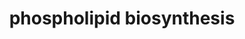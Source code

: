 ---
authors:
- Linda24012000
description: This phospholipid biosynthesis shows a schematic outline of the major
  pathways for phospholipid biosynthesis in yeast, including the phosphatidylcholine/phosphatidyl-
  ethanolamine (PC/PE) reacylation pathways and the glycerophosphocholine acyltransferase
  (GPCAT) and glycerophosphoethanolamine acyltransferase (GPEAT) activities described
  in the present paper. CL, cardiolipin; DAG, diacylglycerol; DHAP, dihydroxyacetone
  phos- phate; G3P, glycerol-3-phosphate; GPC, glycerophosphocholine; GPE, glycerophosphoethanolamine;
  LPA, lysophosphatidic acid; LPC, lysophosphatidylcholine; LPE, lysophosphatidylethanolamine;
  PA, phosphatidic acid; PG, phosphatidylglycerol; PI, phosphatidylinositol; PS, phosphatidylserine.
last-edited: 2022-02-23
organisms:
- Saccharomyces cerevisiae
redirect_from:
- /index.php/Pathway:WP5201
- /instance/WP5201
schema-jsonld:
- '@context': https://schema.org/
  '@id': https://wikipathways.github.io/pathways/WP5201.html
  '@type': Dataset
  creator:
    '@type': Organization
    name: WikiPathways
  description: This phospholipid biosynthesis shows a schematic outline of the major
    pathways for phospholipid biosynthesis in yeast, including the phosphatidylcholine/phosphatidyl-
    ethanolamine (PC/PE) reacylation pathways and the glycerophosphocholine acyltransferase
    (GPCAT) and glycerophosphoethanolamine acyltransferase (GPEAT) activities described
    in the present paper. CL, cardiolipin; DAG, diacylglycerol; DHAP, dihydroxyacetone
    phos- phate; G3P, glycerol-3-phosphate; GPC, glycerophosphocholine; GPE, glycerophosphoethanolamine;
    LPA, lysophosphatidic acid; LPC, lysophosphatidylcholine; LPE, lysophosphatidylethanolamine;
    PA, phosphatidic acid; PG, phosphatidylglycerol; PI, phosphatidylinositol; PS,
    phosphatidylserine.
  keywords:
  - ''
  - PS
  - PI
  - PSD2
  - PE
  - CDP-DAG
  - HNM1
  - LPE
  - G3P
  - CDP-ethanolamine(1−)
  - LPC
  - choline-P
  - PC
  - CPT1
  - DHAP
  - Choline
  - GIT1
  - SCT1
  - CDP-choline
  - CHO1
  - LPP1
  - PAH1
  - PG
  - PSD1
  - GeneProduct
  - DAG
  - LPA
  - ALE1
  - GPC1
  - GPE
  - CDS1
  - NTE1
  - GPT2
  - DPP1
  - CL
  - PA
  license: CC0
  name: phospholipid biosynthesis
seo: CreativeWork
title: phospholipid biosynthesis
wpid: WP5201
---